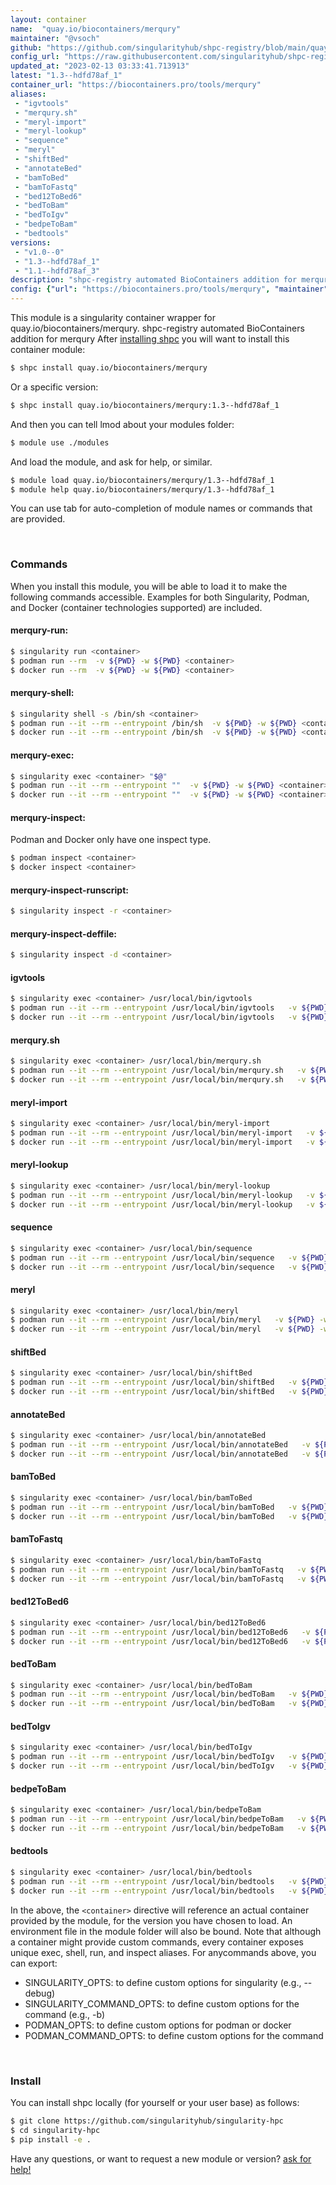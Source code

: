 ```yaml
---
layout: container
name:  "quay.io/biocontainers/merqury"
maintainer: "@vsoch"
github: "https://github.com/singularityhub/shpc-registry/blob/main/quay.io/biocontainers/merqury/container.yaml"
config_url: "https://raw.githubusercontent.com/singularityhub/shpc-registry/main/quay.io/biocontainers/merqury/container.yaml"
updated_at: "2023-02-13 03:33:41.713913"
latest: "1.3--hdfd78af_1"
container_url: "https://biocontainers.pro/tools/merqury"
aliases:
 - "igvtools"
 - "merqury.sh"
 - "meryl-import"
 - "meryl-lookup"
 - "sequence"
 - "meryl"
 - "shiftBed"
 - "annotateBed"
 - "bamToBed"
 - "bamToFastq"
 - "bed12ToBed6"
 - "bedToBam"
 - "bedToIgv"
 - "bedpeToBam"
 - "bedtools"
versions:
 - "v1.0--0"
 - "1.3--hdfd78af_1"
 - "1.1--hdfd78af_3"
description: "shpc-registry automated BioContainers addition for merqury"
config: {"url": "https://biocontainers.pro/tools/merqury", "maintainer": "@vsoch", "description": "shpc-registry automated BioContainers addition for merqury", "latest": {"1.3--hdfd78af_1": "sha256:05c1d4942b1d7c6481591a651bb325f74e2be99a3676f693fd599f8b459652a5"}, "tags": {"v1.0--0": "sha256:9a83df64687dcbd1b03a23882503669b0620ee63f8febe734eeb56d7ddf23210", "1.3--hdfd78af_1": "sha256:05c1d4942b1d7c6481591a651bb325f74e2be99a3676f693fd599f8b459652a5", "1.1--hdfd78af_3": "sha256:06000df147bf2398e7030e4e54ef0179502268d77baa579f70d52c347f7f82bf"}, "docker": "quay.io/biocontainers/merqury", "aliases": {"igvtools": "/usr/local/bin/igvtools", "merqury.sh": "/usr/local/bin/merqury.sh", "meryl-import": "/usr/local/bin/meryl-import", "meryl-lookup": "/usr/local/bin/meryl-lookup", "sequence": "/usr/local/bin/sequence", "meryl": "/usr/local/bin/meryl", "shiftBed": "/usr/local/bin/shiftBed", "annotateBed": "/usr/local/bin/annotateBed", "bamToBed": "/usr/local/bin/bamToBed", "bamToFastq": "/usr/local/bin/bamToFastq", "bed12ToBed6": "/usr/local/bin/bed12ToBed6", "bedToBam": "/usr/local/bin/bedToBam", "bedToIgv": "/usr/local/bin/bedToIgv", "bedpeToBam": "/usr/local/bin/bedpeToBam", "bedtools": "/usr/local/bin/bedtools"}}
---
```


This module is a singularity container wrapper for quay.io/biocontainers/merqury.
shpc-registry automated BioContainers addition for merqury
After [installing shpc](#install) you will want to install this container module:


```bash
$ shpc install quay.io/biocontainers/merqury
```

Or a specific version:

```bash
$ shpc install quay.io/biocontainers/merqury:1.3--hdfd78af_1
```

And then you can tell lmod about your modules folder:

```bash
$ module use ./modules
```

And load the module, and ask for help, or similar.

```bash
$ module load quay.io/biocontainers/merqury/1.3--hdfd78af_1
$ module help quay.io/biocontainers/merqury/1.3--hdfd78af_1
```

You can use tab for auto-completion of module names or commands that are provided.

<br>

### Commands

When you install this module, you will be able to load it to make the following commands accessible.
Examples for both Singularity, Podman, and Docker (container technologies supported) are included.

#### merqury-run:

```bash
$ singularity run <container>
$ podman run --rm  -v ${PWD} -w ${PWD} <container>
$ docker run --rm  -v ${PWD} -w ${PWD} <container>
```

#### merqury-shell:

```bash
$ singularity shell -s /bin/sh <container>
$ podman run --it --rm --entrypoint /bin/sh  -v ${PWD} -w ${PWD} <container>
$ docker run --it --rm --entrypoint /bin/sh  -v ${PWD} -w ${PWD} <container>
```

#### merqury-exec:

```bash
$ singularity exec <container> "$@"
$ podman run --it --rm --entrypoint ""  -v ${PWD} -w ${PWD} <container> "$@"
$ docker run --it --rm --entrypoint ""  -v ${PWD} -w ${PWD} <container> "$@"
```

#### merqury-inspect:

Podman and Docker only have one inspect type.

```bash
$ podman inspect <container>
$ docker inspect <container>
```

#### merqury-inspect-runscript:

```bash
$ singularity inspect -r <container>
```

#### merqury-inspect-deffile:

```bash
$ singularity inspect -d <container>
```


#### igvtools

```bash
$ singularity exec <container> /usr/local/bin/igvtools
$ podman run --it --rm --entrypoint /usr/local/bin/igvtools   -v ${PWD} -w ${PWD} <container> -c " $@"
$ docker run --it --rm --entrypoint /usr/local/bin/igvtools   -v ${PWD} -w ${PWD} <container> -c " $@"
```


#### merqury.sh

```bash
$ singularity exec <container> /usr/local/bin/merqury.sh
$ podman run --it --rm --entrypoint /usr/local/bin/merqury.sh   -v ${PWD} -w ${PWD} <container> -c " $@"
$ docker run --it --rm --entrypoint /usr/local/bin/merqury.sh   -v ${PWD} -w ${PWD} <container> -c " $@"
```


#### meryl-import

```bash
$ singularity exec <container> /usr/local/bin/meryl-import
$ podman run --it --rm --entrypoint /usr/local/bin/meryl-import   -v ${PWD} -w ${PWD} <container> -c " $@"
$ docker run --it --rm --entrypoint /usr/local/bin/meryl-import   -v ${PWD} -w ${PWD} <container> -c " $@"
```


#### meryl-lookup

```bash
$ singularity exec <container> /usr/local/bin/meryl-lookup
$ podman run --it --rm --entrypoint /usr/local/bin/meryl-lookup   -v ${PWD} -w ${PWD} <container> -c " $@"
$ docker run --it --rm --entrypoint /usr/local/bin/meryl-lookup   -v ${PWD} -w ${PWD} <container> -c " $@"
```


#### sequence

```bash
$ singularity exec <container> /usr/local/bin/sequence
$ podman run --it --rm --entrypoint /usr/local/bin/sequence   -v ${PWD} -w ${PWD} <container> -c " $@"
$ docker run --it --rm --entrypoint /usr/local/bin/sequence   -v ${PWD} -w ${PWD} <container> -c " $@"
```


#### meryl

```bash
$ singularity exec <container> /usr/local/bin/meryl
$ podman run --it --rm --entrypoint /usr/local/bin/meryl   -v ${PWD} -w ${PWD} <container> -c " $@"
$ docker run --it --rm --entrypoint /usr/local/bin/meryl   -v ${PWD} -w ${PWD} <container> -c " $@"
```


#### shiftBed

```bash
$ singularity exec <container> /usr/local/bin/shiftBed
$ podman run --it --rm --entrypoint /usr/local/bin/shiftBed   -v ${PWD} -w ${PWD} <container> -c " $@"
$ docker run --it --rm --entrypoint /usr/local/bin/shiftBed   -v ${PWD} -w ${PWD} <container> -c " $@"
```


#### annotateBed

```bash
$ singularity exec <container> /usr/local/bin/annotateBed
$ podman run --it --rm --entrypoint /usr/local/bin/annotateBed   -v ${PWD} -w ${PWD} <container> -c " $@"
$ docker run --it --rm --entrypoint /usr/local/bin/annotateBed   -v ${PWD} -w ${PWD} <container> -c " $@"
```


#### bamToBed

```bash
$ singularity exec <container> /usr/local/bin/bamToBed
$ podman run --it --rm --entrypoint /usr/local/bin/bamToBed   -v ${PWD} -w ${PWD} <container> -c " $@"
$ docker run --it --rm --entrypoint /usr/local/bin/bamToBed   -v ${PWD} -w ${PWD} <container> -c " $@"
```


#### bamToFastq

```bash
$ singularity exec <container> /usr/local/bin/bamToFastq
$ podman run --it --rm --entrypoint /usr/local/bin/bamToFastq   -v ${PWD} -w ${PWD} <container> -c " $@"
$ docker run --it --rm --entrypoint /usr/local/bin/bamToFastq   -v ${PWD} -w ${PWD} <container> -c " $@"
```


#### bed12ToBed6

```bash
$ singularity exec <container> /usr/local/bin/bed12ToBed6
$ podman run --it --rm --entrypoint /usr/local/bin/bed12ToBed6   -v ${PWD} -w ${PWD} <container> -c " $@"
$ docker run --it --rm --entrypoint /usr/local/bin/bed12ToBed6   -v ${PWD} -w ${PWD} <container> -c " $@"
```


#### bedToBam

```bash
$ singularity exec <container> /usr/local/bin/bedToBam
$ podman run --it --rm --entrypoint /usr/local/bin/bedToBam   -v ${PWD} -w ${PWD} <container> -c " $@"
$ docker run --it --rm --entrypoint /usr/local/bin/bedToBam   -v ${PWD} -w ${PWD} <container> -c " $@"
```


#### bedToIgv

```bash
$ singularity exec <container> /usr/local/bin/bedToIgv
$ podman run --it --rm --entrypoint /usr/local/bin/bedToIgv   -v ${PWD} -w ${PWD} <container> -c " $@"
$ docker run --it --rm --entrypoint /usr/local/bin/bedToIgv   -v ${PWD} -w ${PWD} <container> -c " $@"
```


#### bedpeToBam

```bash
$ singularity exec <container> /usr/local/bin/bedpeToBam
$ podman run --it --rm --entrypoint /usr/local/bin/bedpeToBam   -v ${PWD} -w ${PWD} <container> -c " $@"
$ docker run --it --rm --entrypoint /usr/local/bin/bedpeToBam   -v ${PWD} -w ${PWD} <container> -c " $@"
```


#### bedtools

```bash
$ singularity exec <container> /usr/local/bin/bedtools
$ podman run --it --rm --entrypoint /usr/local/bin/bedtools   -v ${PWD} -w ${PWD} <container> -c " $@"
$ docker run --it --rm --entrypoint /usr/local/bin/bedtools   -v ${PWD} -w ${PWD} <container> -c " $@"
```



In the above, the `<container>` directive will reference an actual container provided
by the module, for the version you have chosen to load. An environment file in the
module folder will also be bound. Note that although a container
might provide custom commands, every container exposes unique exec, shell, run, and
inspect aliases. For anycommands above, you can export:

 - SINGULARITY_OPTS: to define custom options for singularity (e.g., --debug)
 - SINGULARITY_COMMAND_OPTS: to define custom options for the command (e.g., -b)
 - PODMAN_OPTS: to define custom options for podman or docker
 - PODMAN_COMMAND_OPTS: to define custom options for the command

<br>

### Install

You can install shpc locally (for yourself or your user base) as follows:

```bash
$ git clone https://github.com/singularityhub/singularity-hpc
$ cd singularity-hpc
$ pip install -e .
```

Have any questions, or want to request a new module or version? [ask for help!](https://github.com/singularityhub/singularity-hpc/issues)